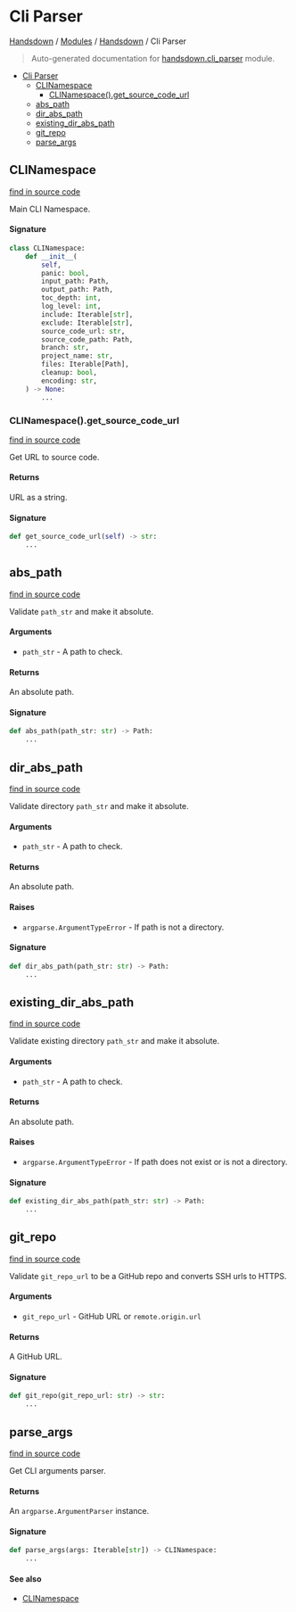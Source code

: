 # Cli Parser

[Handsdown](../README.md#-handsdown---python-documentation-generator) / [Modules](../MODULES.md#modules) / [Handsdown](index.md#handsdown) / Cli Parser

> Auto-generated documentation for [handsdown.cli_parser](https://github.com/vemel/handsdown/blob/main/handsdown/cli_parser.py) module.

- [Cli Parser](#cli-parser)
  - [CLINamespace](#clinamespace)
    - [CLINamespace().get_source_code_url](#clinamespace()get_source_code_url)
  - [abs_path](#abs_path)
  - [dir_abs_path](#dir_abs_path)
  - [existing_dir_abs_path](#existing_dir_abs_path)
  - [git_repo](#git_repo)
  - [parse_args](#parse_args)

## CLINamespace

[find in source code](https://github.com/vemel/handsdown/blob/main/handsdown/cli_parser.py#L16)

Main CLI Namespace.

#### Signature

```python
class CLINamespace:
    def __init__(
        self,
        panic: bool,
        input_path: Path,
        output_path: Path,
        toc_depth: int,
        log_level: int,
        include: Iterable[str],
        exclude: Iterable[str],
        source_code_url: str,
        source_code_path: Path,
        branch: str,
        project_name: str,
        files: Iterable[Path],
        cleanup: bool,
        encoding: str,
    ) -> None:
        ...
```

### CLINamespace().get_source_code_url

[find in source code](https://github.com/vemel/handsdown/blob/main/handsdown/cli_parser.py#L53)

Get URL to source code.

#### Returns

URL as a string.

#### Signature

```python
def get_source_code_url(self) -> str:
    ...
```



## abs_path

[find in source code](https://github.com/vemel/handsdown/blob/main/handsdown/cli_parser.py#L102)

Validate `path_str` and make it absolute.

#### Arguments

- `path_str` - A path to check.

#### Returns

An absolute path.

#### Signature

```python
def abs_path(path_str: str) -> Path:
    ...
```



## dir_abs_path

[find in source code](https://github.com/vemel/handsdown/blob/main/handsdown/cli_parser.py#L115)

Validate directory `path_str` and make it absolute.

#### Arguments

- `path_str` - A path to check.

#### Returns

An absolute path.

#### Raises

- `argparse.ArgumentTypeError` - If path is not a directory.

#### Signature

```python
def dir_abs_path(path_str: str) -> Path:
    ...
```



## existing_dir_abs_path

[find in source code](https://github.com/vemel/handsdown/blob/main/handsdown/cli_parser.py#L134)

Validate existing directory `path_str` and make it absolute.

#### Arguments

- `path_str` - A path to check.

#### Returns

An absolute path.

#### Raises

- `argparse.ArgumentTypeError` - If path does not exist or is not a directory.

#### Signature

```python
def existing_dir_abs_path(path_str: str) -> Path:
    ...
```



## git_repo

[find in source code](https://github.com/vemel/handsdown/blob/main/handsdown/cli_parser.py#L74)

Validate `git_repo_url` to be a GitHub repo and converts SSH urls to HTTPS.

#### Arguments

- `git_repo_url` - GitHub URL or `remote.origin.url`

#### Returns

A GitHub URL.

#### Signature

```python
def git_repo(git_repo_url: str) -> str:
    ...
```



## parse_args

[find in source code](https://github.com/vemel/handsdown/blob/main/handsdown/cli_parser.py#L155)

Get CLI arguments parser.

#### Returns

An `argparse.ArgumentParser` instance.

#### Signature

```python
def parse_args(args: Iterable[str]) -> CLINamespace:
    ...
```

#### See also

- [CLINamespace](#clinamespace)


